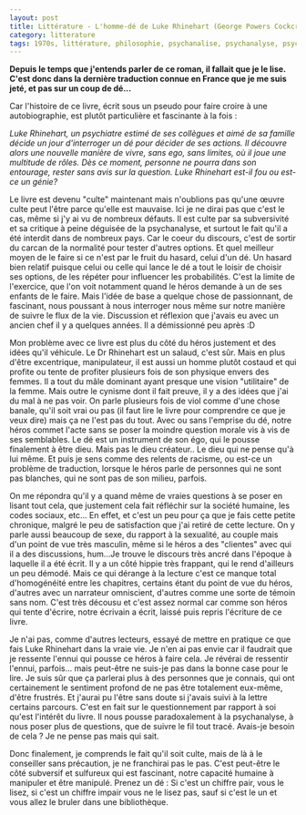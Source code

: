 ```yaml
---
layout: post
title: Littérature - L'homme-dé de Luke Rhinehart (George Powers Cockcroft 1971)
category: litterature
tags: 1970s, littérature, philosophie, psychanalise, psychanalyse, psychiatrie, Réflexion, roman
---
```

**Depuis le temps que j'entends parler de ce roman, il fallait que je le lise. C'est donc dans la dernière traduction connue en France que je me suis jeté, et pas sur un coup de dé...**

Car l'histoire de ce livre, écrit sous un pseudo pour faire croire à une autobiographie, est plutôt particulière et fascinante à la fois :

*Luke Rhinehart, un psychiatre estimé de ses collègues et aimé de sa famille décide un jour d'interroger un dé pour décider de ses actions. Il découvre alors une nouvelle manière de vivre, sans ego, sans limites, où il joue une multitude de rôles. Dès ce moment, personne ne pourra dans son entourage, rester sans avis sur la question. Luke Rhinehart est-il fou ou est-ce un génie?*

Le livre est devenu "culte" maintenant mais n'oublions pas qu'une œuvre culte peut l'être parce qu'elle est mauvaise. Ici je ne dirai pas que c'est le cas, même si j'y ai vu de nombreux défauts. Il est culte par sa subversivité et sa critique à peine déguisée de la psychanalyse, et surtout le fait qu'il a été interdit dans de nombreux pays. Car le coeur du discours, c'est de sortir du carcan de la normalité pour tester d'autres options. Et quel meilleur moyen de le faire si ce n'est par le fruit du hasard, celui d'un dé. Un hasard bien relatif puisque celui ou celle qui lance le dé a tout le loisir de choisir ses options, de les répéter pour influencer les probabilités. C'est la limite de l'exercice, que l'on voit notamment quand le héros demande à un de ses enfants de le faire. Mais l'idée de base a quelque chose de passionnant, de fascinant, nous poussant à nous interroger nous même sur notre manière de suivre le flux de la vie. Discussion et réflexion que j'avais eu avec un ancien chef il y a quelques années. Il a démissionné peu après :D

Mon problème avec ce livre est plus du côté du héros justement et des idées qu'il véhicule. Le Dr Rhinehart est un salaud, c'est sûr. Mais en plus d'être excentrique, manipulateur, il est aussi un homme plutôt costaud et qui profite ou tente de profiter plusieurs fois de son physique envers des femmes. Il a tout du mâle dominant ayant presque une vision "utilitaire" de la femme. Mais outre le cynisme dont il fait preuve, il y a des idées que j'ai du mal à ne pas voir. On parle plusieurs fois de viol comme d'une chose banale, qu'il soit vrai ou pas (il faut lire le livre pour comprendre ce que je veux dire) mais ça ne l'est pas du tout. Avec ou sans l'emprise du dé, notre héros commet l'acte sans se poser la moindre question morale vis à vis de ses semblables. Le dé est un instrument de son égo, qui le pousse finalement à être dieu. Mais pas le dieu créateur.. Le dieu qui ne pense qu'à lui même. Et puis je sens comme des relents de racisme, ou est-ce un problème de traduction, lorsque le héros parle de personnes qui ne sont pas blanches, qui ne sont pas de son milieu, parfois.

On me répondra qu'il y a quand même de vraies questions à se poser en lisant tout cela, que justement cela fait réfléchir sur la société humaine, les codes sociaux, etc... En effet, et c'est un peu pour ça que je fais cette petite chronique, malgré le peu de satisfaction que j'ai retiré de cette lecture. On y parle aussi beaucoup de sexe, du rapport à la sexualité, au couple mais d'un point de vue très masculin, même si le héros a des "clientes" avec qui il a des discussions, hum...Je trouve le discours très ancré dans l'époque à laquelle il a été écrit. Il y a un côté hippie très frappant, qui le rend d'ailleurs un peu démodé. Mais ce qui dérange à la lecture c'est ce manque total d'homogénéité entre les chapitres, certains étant du point de vue du héros, d'autres avec un narrateur omniscient, d'autres comme une sorte de témoin sans nom. C'est très décousu et c'est assez normal car comme son héros qui tente d'écrire, notre écrivain a écrit, laissé puis repris l'écriture de ce livre.

Je n'ai pas, comme d'autres lecteurs, essayé de mettre en pratique ce que fais Luke Rhinehart dans la vraie vie. Je n'en ai pas envie car il faudrait que je ressente l'ennui qui pousse ce héros à faire cela. Je révérai de ressentir l'ennui, parfois... mais peut-être ne suis-je pas dans la bonne case pour le lire. Je suis sûr que ça parlerai plus à des personnes que je connais, qui ont certainement le sentiment profond de ne pas être totalement eux-même, d'être frustrés. Et j'aurai pu l'être sans doute si j'avais suivi à la lettre certains parcours. C'est en fait sur le questionnement par rapport à soi qu'est l'intérêt du livre. Il nous pousse paradoxalement à la psychanalyse, à nous poser plus de questions, que de suivre le fil tout tracé. Avais-je besoin de cela ? Je ne pense pas mais qui sait.

Donc finalement, je comprends le fait qu'il soit culte, mais de là à le conseiller sans précaution, je ne franchirai pas le pas. C'est peut-être le côté subversif et sulfureux qui est fascinant, notre capacité humaine à manipuler et être manipulé. Prenez un dé : Si c'est un chiffre pair, vous le lisez, si c'est un chiffre impair vous ne le lisez pas, sauf si c'est le un et vous allez le bruler dans une bibliothèque. 
